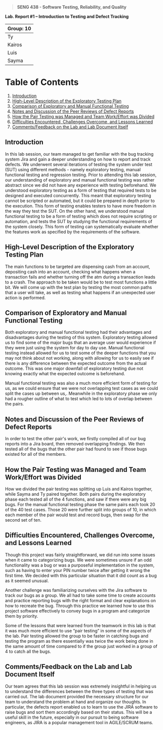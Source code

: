 
>   **SENG 438 - Software Testing, Reliability, and Quality**

**Lab. Report \#1 – Introduction to Testing and Defect Tracking**

| Group: 10      |
|-----------------|
| Ty               |   
|Kairos              |   
|Luis               |   
|  Sayma              |   


# Table of Contents
1. [Introduction](#introduction)
2. [High-Level Description of the Exploratory Testing Plan](#paragraph1)
3. [Comparison of Exploratory and Manual Functional Testing](#paragraph2)
4. [Notes and Discussion of the Peer Reviews of Defect Reports](#paragraph3)
5. [How the Pair Testing was Managed and Team Work/Effort was Divided](#paragraph4)
6. [Difficulties Encountered, Challenges Overcome, and Lessons Learned](#paragraph5)
7. [Comments/Feedback on the Lab and Lab Document Itself](#paragraph6)



## Introduction<a name="introduction"></a>

In this lab session, our team managed to get familiar with the bug tracking system Jira and gain a deeper understanding on how to report and track defects. We underwent several iterations of testing the system under test (SUT) using different methods - namely exploratory testing, manual functional testing and regression testing.
Prior to attending this lab session, our understanding of exploratory and manual functional testing was rather abstract since we did not have any experience with testing beforehand. We understood exploratory testing as a form of testing that required tests to be designed and executed concurrently. This meant that exploratory testing cannot be scripted or automated, but it could be prepared in depth prior to the execution. This form of testing enables testers to have more freedom in the way they test the SUT. 
On the other hand, we understood manual functional testing to be a form of testing which does not require scripting or automation, and tests the SUT by studying the functional requirements of the system closely. This form of testing can systematically evaluate whether the features work as specified by the requirements of the software.

## High-Level Description of the Exploratory Testing Plan<a name="paragraph1"></a>

The main functions to be targeted are dispensing cash from an account, depositing cash into an account, checking what happens when a transaction fails and whether turning off the atm during a transaction leads to a crash. The approach to be taken would be to test most functions a little bit. We will come up with the test plan by testing the most common paths that a user will take, as well as testing what happens if an unexpected user action is performed.

## Comparison of Exploratory and Manual Functional Testing<a name="paragraph2"></a>

Both exploratory and manual functional testing had their advantages and disadvantages during the testing of this system. Exploratory testing allowed us to find some of the major bugs that an average user would experience if they were just using the system for day to day use. Manual functional testing instead allowed for us to test some of the deeper functions that you may not think about not working, along with allowing for us to easily see if there is any difference between the expected outcome from the actual outcome. This was one major downfall of exploratory testing due not knowing exactly what the expected outcome is beforehand.

Manual functional testing was also a much more efficient form of testing for us, as we could ensure that we were not overlapping test cases as we could split the cases up between us,. Meanwhile in the exploratory phase we only had a rougher outline of what to test which led to lots of overlap between the pairs.

## Notes and Discussion of the Peer Reviews of Defect Reports<a name="paragraph3"></a>

In order to test the other pair's work, we firstly compiled all of our bug reports into a Jira board, then removed overlapping findings. We then tested all of the bugs that the other pair had found to see if those bugs existed for all of the members. 


## How the Pair Testing was Managed and Team Work/Effort was Divided <a name="paragraph4"></a>

How we divided the pair testing was splitting up Luis and Kairos together, while Sayma and Ty paired together. Both pairs during the exploratory phase each tested all of the 4 functions, and saw if there were any big bugs. For the manual functional testing phase the same pairs each took 20 of the 40 test cases. Those 20 were further split into groups of 10, in which each member of the pair would test and record bugs, then swap for the second set of ten.

## Difficulties Encountered, Challenges Overcome, and Lessons Learned<a name="paragraph5"></a>

Though this project was fairly straightforward, we did run into some issues when it came to categorizing bugs. We were sometimes unsure if an odd functionality was a bug or was a purposeful implementation in the system, such as having to enter your PIN number twice after getting it wrong the first time. We decided with this particular situation that it did count as a bug as it seemed unusual.

Another challenge was familiarizing ourselves with the Jira software to track our bugs as a group. We all had to take some time to create accounts and practice reporting bugs with the right format and clear explanations on how to recreate the bug. Through this practice we learned how to use this project software effectively to convey bugs in a program and categorize them by priority.

Some of the lessons that were learned from the teamwork in this lab is that it was much more efficient to use “pair testing” in some of the aspects of the lab. Pair testing allowed the group to be faster in catching bugs and testing the program as there essentially was twice the work being done in the same amount of time compared to if the group just worked in a group of 4 to catch all the bugs.

## Comments/Feedback on the Lab and Lab Document Itself<a name="paragraph6"></a>

Our team agrees that this lab session was extremely insightful in helping us to understand the differences between the three types of testing that was carried out. The lab document provided the necessary structure for our team to understand the problem at hand and organize our thoughts. In particular, the defects report enabled us to learn to use the JIRA software to raise bugs and sort them accordingly based on their status. This will be a useful skill in the future, especially in our pursuit to being software engineers, as JIRA is a popular management tool in AGILE/SCRUM teams.
